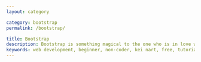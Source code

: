 ```yaml
---
layout: category

category: bootstrap
permalink: /bootstrap/

title: Bootstrap
description: Bootstrap is something magical to the one who is in love with HTML, CSS, and an easy life. :D <br>With Bootstrap, you can craft a webpage faster and smarter. :D <br>Let's Bootstrap a webpage together. :D
keywords: web development, beginner, non-coder, kei nart, free, tutorial, coding, programming, code nart, html, css, bootstrap
---
```

